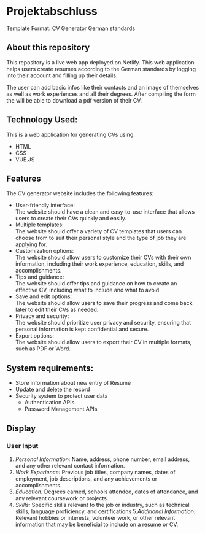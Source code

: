 # Projektabschluss
 Template Format: CV Generator German standards

## About this repository
This repository is a live web app deployed on Netlify. This web application helps users create resumes according to the German standards by logging into their account and filling up their details.

The user can add basic infos like their contacts and an image of themselves as well as work experiences and all their degrees. After compiling the form the will be able to download a pdf version of their CV.

## Technology Used:
This is a web application for generating CVs using:
+ HTML
+ CSS
+ VUE.JS

## Features 
The CV generator website includes the following features:
- User-friendly interface: <br/>
The website should have a clean and easy-to-use interface that allows users to create their CVs quickly and easily.
- Multiple templates: <br/> 
The website should offer a variety of CV templates that users can choose from to suit their personal style and the type of job they are applying for.
- Customization options:  <br/>
The website should allow users to customize their CVs with their own information, including their work experience, education, skills, and accomplishments.
- Tips and guidance:  <br/>
The website should offer tips and guidance on how to create an effective CV, including what to include and what to avoid.
- Save and edit options:  <br/>
The website should allow users to save their progress and come back later to edit their CVs as needed.
- Privacy and security: <br/>
The website should prioritize user privacy and security, ensuring that personal information is kept confidential and secure.
- Export options:  <br/>
The website should allow users to export their CV in multiple formats, such as PDF or Word.


## System requirements:
- Store information about new entry of Resume
- Update and delete the record
- Security system to protect user data
  - Authentication APIs.
  - Password Management APIs

## Display
### User Input
 1. *Personal Information:* Name, address, phone number, email address, and any other relevant contact information.
 2. *Work Experience:* Previous job titles, company names, dates of employment, job descriptions, and any achievements or accomplishments.
 3. *Education:* Degrees earned, schools attended, dates of attendance, and any relevant coursework or projects.
 4. *Skills:* Specific skills relevant to the job or industry, such as technical skills, language proficiency, and certifications
 5.*Additional Information:*  Relevant hobbies or interests, volunteer work, or other relevant information that may be beneficial to include on a resume or CV.




